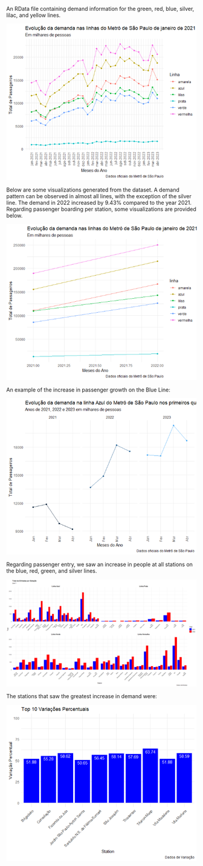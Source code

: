 An RData file containing demand information for the green, red, blue, silver, lilac, and yellow lines.

![](https://github.com/OmdenaAI/sao-paulo-chapter-passenger-demand/blob/main/src/tasks/task_1_data_collection_preprocessing/RData/evolucao_demanda_linha.png)

Below are some visualizations generated from the dataset. A demand pattern can be observed in almost all lines, with the exception of the silver line. The demand in 2022 increased by 9.43% compared to the year 2021.
Regarding passenger boarding per station, some visualizations are provided below.

![](https://github.com/OmdenaAI/sao-paulo-chapter-passenger-demand/blob/main/src/tasks/task_1_data_collection_preprocessing/RData/2021_2022.png)

An example of the increase in passenger growth on the Blue Line:

![](https://github.com/OmdenaAI/sao-paulo-chapter-passenger-demand/blob/main/src/tasks/task_1_data_collection_preprocessing/RData/linha_azul.png)

Regarding passenger entry, we saw an increase in people at all stations on the blue, red, green, and silver lines.

![](https://github.com/OmdenaAI/sao-paulo-chapter-passenger-demand/blob/main/src/tasks/task_1_data_collection_preprocessing/RData/entrada_estacao.png)

The stations that saw the greatest increase in demand were:

![](https://github.com/OmdenaAI/sao-paulo-chapter-passenger-demand/blob/main/src/tasks/task_1_data_collection_preprocessing/RData/top10_variacoes.png)